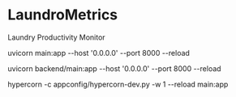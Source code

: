 # LaundroMetrics
Laundry Productivity Monitor

uvicorn main:app --host '0.0.0.0' --port 8000 --reload

uvicorn backend/main:app --host '0.0.0.0' --port 8000 --reload

hypercorn -c appconfig/hypercorn-dev.py -w 1 --reload main:app